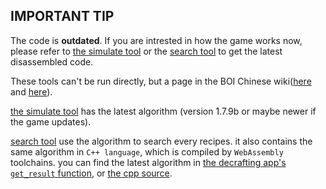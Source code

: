 ## IMPORTANT TIP

The code is **outdated**.
If you are intrested in how the game works now, please refer to [the simulate tool](https://github.com/frto027/IsaacBagOfCraftingHuijiGadget) or the [search tool](https://github.com/frto027/IsaacDecraftingHuijiGadget) to get the latest disassembled code.

These tools can't be run directly, but a page in the BOI Chinese wiki([here](https://isaac.huijiwiki.com/wiki/%E6%A8%A1%E6%9D%BF:Crafting) and [here](https://isaac.huijiwiki.com/wiki/Decrafting)).

[the simulate tool](https://github.com/frto027/IsaacBagOfCraftingHuijiGadget) has the latest algorithm (version 1.7.9b or maybe newer if the game updates).

[search tool](https://github.com/frto027/IsaacDecraftingHuijiGadget) use the algorithm to search every recipes.
it also contains the same algorithm in `C++ language`, which is compiled by `WebAssembly` toolchains.
you can find the latest algorithm in [the decrafting app's `get_result` function](https://github.com/frto027/IsaacDecraftingHuijiGadget/blob/master/src/App.vue), or [the cpp source](https://github.com/frto027/IsaacDecraftingHuijiGadget/blob/master/bofwasm/main.cpp).
